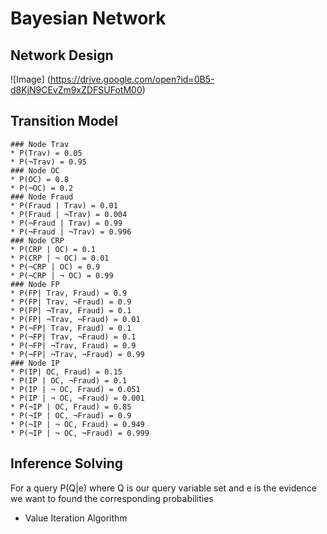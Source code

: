 # Bayesian Network

## Network Design
![Image]
(https://drive.google.com/open?id=0B5-d8KjN9CEvZm9xZDFSUFotM00)

## Transition Model
	### Node Trav
	* P(Trav) = 0.05
	* P(¬Trav) = 0.95
	### Node OC
	* P(OC) = 0.8
	* P(¬OC) = 0.2
	### Node Fraud
	* P(Fraud | Trav) = 0.01
	* P(Fraud | ¬Trav) = 0.004
	* P(¬Fraud | Trav) = 0.99
	* P(¬Fraud | ¬Trav) = 0.996
	### Node CRP
	* P(CRP | OC) = 0.1
	* P(CRP | ¬ OC) = 0.01
	* P(¬CRP | OC) = 0.9
	* P(¬CRP | ¬ OC) = 0.99
	### Node FP
	* P(FP| Trav, Fraud) = 0.9
	* P(FP| Trav, ¬Fraud) = 0.9
	* P(FP| ¬Trav, Fraud) = 0.1
	* P(FP| ¬Trav, ¬Fraud) = 0.01
	* P(¬FP| Trav, Fraud) = 0.1
	* P(¬FP| Trav, ¬Fraud) = 0.1
	* P(¬FP| ¬Trav, Fraud) = 0.9
	* P(¬FP| ¬Trav, ¬Fraud) = 0.99
	### Node IP
	* P(IP| OC, Fraud) = 0.15
	* P(IP | OC, ¬Fraud) = 0.1
	* P(IP | ¬ OC, Fraud) = 0.051
	* P(IP | ¬ OC, ¬Fraud) = 0.001
	* P(¬IP | OC, Fraud) = 0.85
	* P(¬IP | OC, ¬Fraud) = 0.9
	* P(¬IP | ¬ OC, Fraud) = 0.949
	* P(¬IP | ¬ OC, ¬Fraud) = 0.999
  
## Inference Solving
For a query P(Q|e) where Q is our query variable set and e is the evidence we want to found the corresponding probabilities
* Value Iteration Algorithm
